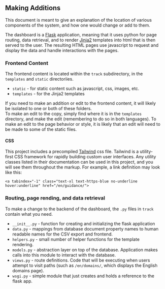 ## Making Additions

This document is meant to give an explanation of the location of various components of the system, and how one would change or add to them.

The dashboard is a [Flask](http://flask.pocoo.org/) application, meaning that it uses python for page routing, data retrieval, and to render [Jinja2](http://jinja.pocoo.org/docs/latest/) templates into html that is then served to the user. The resulting HTML pages use javascript to request and display the data and handle interactions with the pages.

### Frontend Content

The frontend content is located within the `track` subdirectory, in the `templates` and `static` directoriies.
* `static` - for static content such as javascript, css, images, etc.
* `templates` - for the Jinja2 templates

If you need to make an addition or edit to the frontend content, it will likely be isolated to one or both of these folders.  
To make an edit to the copy, simply find where it is in the `templates` directory, and make the edit (remembering to do so in both languages).
To make an edit to the page behavior or style, it is likely that an edit will need to be made to some of the static files.

#### CSS

This project includes a precompiled [Tailwind](https://tailwindcss.com/docs/what-is-tailwind/) css file. Tailwind is a utility-first CSS framework for rapidly building custom user interfaces. 
Any utility classes listed in their documentation can be used in this project, and you will see them throughout the markup. For example, a link definition may look like this:

```<a tabindex="-1" class="text-xl text-https-blue no-underline hover:underline" href="/en/guidance/">```

### Routing, page rending, and data retrieval

To make a change to the backend of the dashboard, the `.py` files in `track` contain what you need.  
* `__init__.py` - function for creating and initializing the flask application
* `data.py` - mappings from database document property names to human readable names for the CSV export and frontend.
* `helpers.py` - small number of helper functions for the template rendering.
* `models.py` - abstraction layer on top of the database. Application makes calls into this module to interact with the database.
* `views.py` - route definitions. Code that will be executing when users attempt to visit paths (such as `/en/domains/`, which displays the English domains page).
* `wsgi.py` - simple module that just creates and holds a reference to the flask app.
